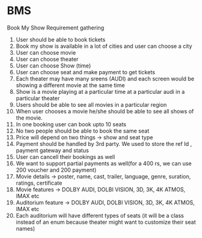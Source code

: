 # BMS
Book My Show
Requirement gathering
1. User should be able to book tickets
2. Book my show is available in a lot of cities and user can choose a city
3. User can choose movie
4. User can choose theater
5. User can choose Show (time)
6. User can choose seat and make payment to get tickets
7. Each theater may have many sreens (AUDI) and each screen would be showing a different movie at the same time
8. Show is a movie playing at a particular time at a particular audi in a particular theater
9. Users should be able to see all movies in a particular region
10. When user chooses a movie he/she should be able to see all shows of the movie.
11. In one booking user can book upto 10 seats
12. No two people should be able to book the same seat
13. Price will depend on two things -> show and seat type
14. Payment should be handled by 3rd party. We used to store the ref Id , payment gateway and status
15. User can cancell their bookings as well
16. We want to support partial payments as well(for a 400 rs, we can use 200 voucher and 200 payment)
17. Movie details -> poster, name, cast, trailer, language, genre, suration, ratings, certificate
18. Movie features -> DOLBY AUDI, DOLBI VISION, 3D, 3K, 4K ATMOS, IMAX etc
19. Auditorium feature -> DOLBY AUDI, DOLBI VISION, 3D, 3K, 4K ATMOS, IMAX etc
20. Each auditorium will have different types of seats (it will be a class instead of an enum because theater might want to customize their seat names)

